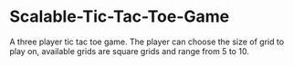 # Scalable-Tic-Tac-Toe-Game
A three player tic tac toe game.  The player can choose the size of grid to play on, available grids are square grids and range from 5 to 10.
